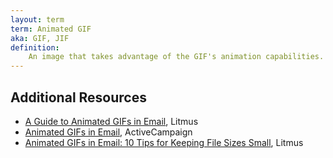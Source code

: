 ```yaml
---
layout: term
term: Animated GIF
aka: GIF, JIF
definition:
    An image that takes advantage of the GIF's animation capabilities. Allows for motion in an email and can lead to increased engagement. Can also be overused and lead to bloated image sizes. Pronounced GHIF, like GIFT.
---
```


## Additional Resources

- [A Guide to Animated GIFs in Email](https://www.litmus.com/blog/a-guide-to-animated-gifs-in-email/), Litmus
- [Animated GIFs in Email](https://www.activecampaign.com/blog/gifs-in-email), ActiveCampaign
- [Animated GIFs in Email: 10 Tips for Keeping File Sizes Small](https://www.litmus.com/blog/animated-gifs-in-email-10-tips-for-keeping-files-sizes-small/), Litmus